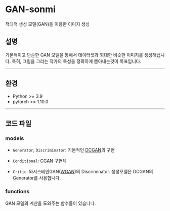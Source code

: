 # GAN-sonmi
 적대적 생성 모델(GAN)을 이용한 이미지 생성

## 설명 
기본적이고 단순한 GAN 모델을 통해서 데이터셋과 푀대한 비슷한 이미지를 생성해냅니다.
특히, 그림을 그리는 작가의 특성을 정확하게 뽑아내는것이 목표입니다. 

---

## 환경 
* Python >= 3.9
* pytorch >= 1.10.0 

---

## 코드 파일
### models 
* `Generator`, `Discriminator`: 기본적인 [DCGAN](https://arxiv.org/abs/1511.06434)의 구현

* `Conditional`: [CGAN](https://arxiv.org/abs/1411.1784) 구현체 

* `Critic`: 와서스테인GAN([WGAN](https://arxiv.org/abs/1701.07875))의 Discriminator. 생성모델은 DCGAN의 Generator를 사용합니다. 

### functions
GAN 모델의 계산을 도와주는 함수들이 있습니다. 